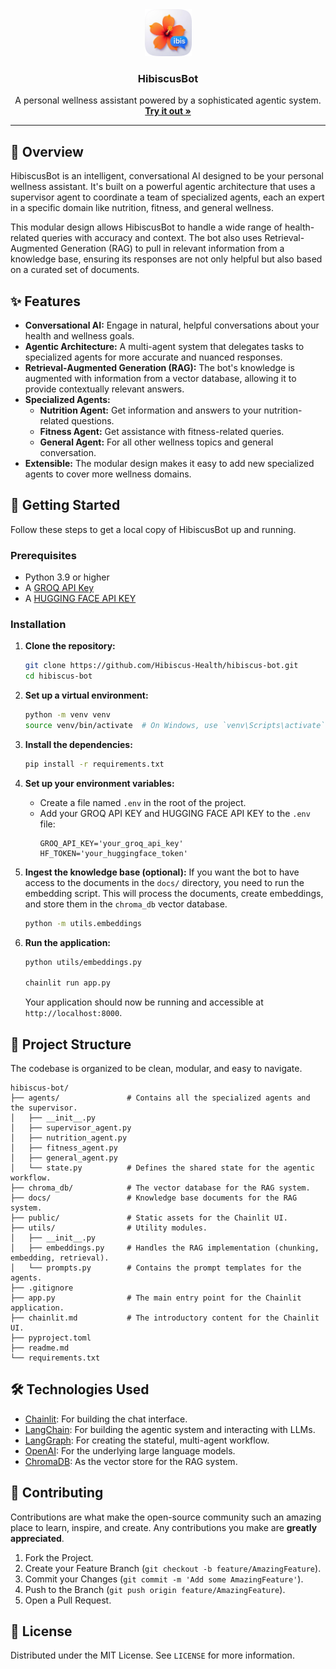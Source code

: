 <div align="center">
  <a href="https://chat.hibiscushealth.com">
    <img src="public/hibiscus-bot-logo.png" alt="HibiscusBot Logo" width="75" height="75">
  </a>

  <h3 align="center"><b>HibiscusBot</b></h3>

  <p align="center">
    A personal wellness assistant powered by a sophisticated agentic system.
    <br />
    <a href="https://chat.hibiscushealth.com"><strong>Try it out »</strong></a>
  </p>
</div>

---

## 📖 Overview

HibiscusBot is an intelligent, conversational AI designed to be your personal wellness assistant. It's built on a powerful agentic architecture that uses a supervisor agent to coordinate a team of specialized agents, each an expert in a specific domain like nutrition, fitness, and general wellness.

This modular design allows HibiscusBot to handle a wide range of health-related queries with accuracy and context. The bot also uses Retrieval-Augmented Generation (RAG) to pull in relevant information from a knowledge base, ensuring its responses are not only helpful but also based on a curated set of documents.

## ✨ Features

- **Conversational AI:** Engage in natural, helpful conversations about your health and wellness goals.
- **Agentic Architecture:** A multi-agent system that delegates tasks to specialized agents for more accurate and nuanced responses.
- **Retrieval-Augmented Generation (RAG):** The bot's knowledge is augmented with information from a vector database, allowing it to provide contextually relevant answers.
- **Specialized Agents:**
    - **Nutrition Agent:** Get information and answers to your nutrition-related questions.
    - **Fitness Agent:** Get assistance with fitness-related queries.
    - **General Agent:** For all other wellness topics and general conversation.
- **Extensible:** The modular design makes it easy to add new specialized agents to cover more wellness domains.

## 🚀 Getting Started

Follow these steps to get a local copy of HibiscusBot up and running.

### Prerequisites

- Python 3.9 or higher
- A [GROQ API Key](https://platform.openai.com/account/api-keys)
- A [HUGGING FACE API KEY](https://platform.openai.com/account/api-keys)

### Installation

1.  **Clone the repository:**
    ```sh
    git clone https://github.com/Hibiscus-Health/hibiscus-bot.git
    cd hibiscus-bot
    ```

2.  **Set up a virtual environment:**
    ```sh
    python -m venv venv
    source venv/bin/activate  # On Windows, use `venv\Scripts\activate`
    ```

3.  **Install the dependencies:**
    ```sh
    pip install -r requirements.txt
    ```

4.  **Set up your environment variables:**
    -   Create a file named `.env` in the root of the project.
    -   Add your GROQ API KEY and HUGGING FACE API KEY to the `.env` file:
        ```
        GROQ_API_KEY='your_groq_api_key'
        HF_TOKEN='your_huggingface_token'
        ```

5.  **Ingest the knowledge base (optional):**
    If you want the bot to have access to the documents in the `docs/` directory, you need to run the embedding script. This will process the documents, create embeddings, and store them in the `chroma_db` vector database.
    ```sh
    python -m utils.embeddings
    ```

6.  **Run the application:**
    ```sh
    python utils/embeddings.py

    chainlit run app.py
    ```
    Your application should now be running and accessible at `http://localhost:8000`.

## 📂 Project Structure

The codebase is organized to be clean, modular, and easy to navigate.

```
hibiscus-bot/
├── agents/               # Contains all the specialized agents and the supervisor.
│   ├── __init__.py
│   ├── supervisor_agent.py
│   ├── nutrition_agent.py
│   ├── fitness_agent.py
│   ├── general_agent.py
│   └── state.py          # Defines the shared state for the agentic workflow.
├── chroma_db/            # The vector database for the RAG system.
├── docs/                 # Knowledge base documents for the RAG system.
├── public/               # Static assets for the Chainlit UI.
├── utils/                # Utility modules.
│   ├── __init__.py
│   ├── embeddings.py     # Handles the RAG implementation (chunking, embedding, retrieval).
│   └── prompts.py        # Contains the prompt templates for the agents.
├── .gitignore
├── app.py                # The main entry point for the Chainlit application.
├── chainlit.md           # The introductory content for the Chainlit UI.
├── pyproject.toml
├── readme.md
└── requirements.txt
```

## 🛠️ Technologies Used

-   [Chainlit](https://docs.chainlit.io/): For building the chat interface.
-   [LangChain](https://www.langchain.com/): For building the agentic system and interacting with LLMs.
-   [LangGraph](https://langchain-ai.github.io/langgraph/): For creating the stateful, multi-agent workflow.
-   [OpenAI](https://openai.com/): For the underlying large language models.
-   [ChromaDB](https://www.trychroma.com/): As the vector store for the RAG system.

## 🤝 Contributing

Contributions are what make the open-source community such an amazing place to learn, inspire, and create. Any contributions you make are **greatly appreciated**.

1.  Fork the Project.
2.  Create your Feature Branch (`git checkout -b feature/AmazingFeature`).
3.  Commit your Changes (`git commit -m 'Add some AmazingFeature'`).
4.  Push to the Branch (`git push origin feature/AmazingFeature`).
5.  Open a Pull Request.

## 📄 License

Distributed under the MIT License. See `LICENSE` for more information.